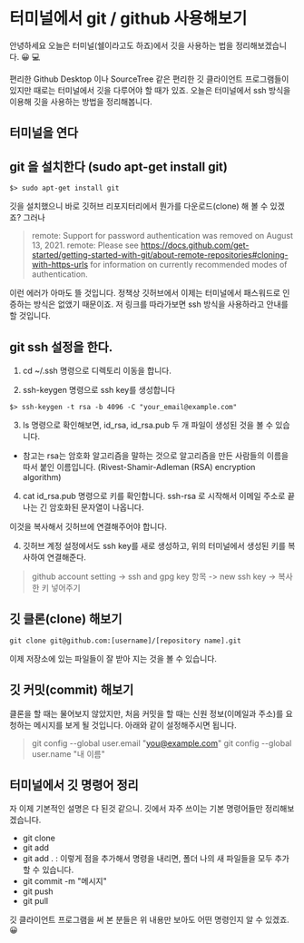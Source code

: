 # 터미널에서 git / github 사용해보기

안녕하세요 오늘은 터미널(쉘이라고도 하죠)에서 깃을 사용하는 법을 정리해보겠습니다. 😀 💻

편리한 Github Desktop 이나 SourceTree 같은 편리한 깃 클라이언트 프로그램들이 있지만 
때로는 터미널에서 깃을 다루어야 할 때가 있죠. 오늘은 터미널에서 ssh 방식을 이용해 깃을 
사용하는 방법을 정리해봅니다.

## 터미널을 연다 

## git 을 설치한다 (sudo apt-get install git)

```
$> sudo apt-get install git
```

깃을 설치했으니 바로 깃허브 리포지터리에서 뭔가를 다운로드(clone) 해 볼 수 있겠죠?
그러나 

> remote: Support for password authentication was removed on August 13, 2021.
remote: Please see https://docs.github.com/get-started/getting-started-with-git/about-remote-repositories#cloning-with-https-urls for information on currently recommended modes of authentication.

이런 에러가 아마도 뜰 것입니다. 정책상 깃허브에서 이제는 터미널에서 패스워드로 인증하는 방식은 없앴기 때문이죠.
저 링크를 따라가보면 ssh 방식을 사용하라고 안내를 할 것입니다.

## git ssh 설정을 한다.

1. cd ~/.ssh 명령으로 디렉토리 이동을 합니다.

2. ssh-keygen 명령으로 ssh key를 생성합니다

```
$> ssh-keygen -t rsa -b 4096 -C "your_email@example.com"
```
3. ls 명령으로 확인해보면, id_rsa, id_rsa.pub 두 개 파일이 생성된 것을 볼 수 있습니다.

* 참고는 rsa는 암호화 알고리즘을 말하는 것으로 알고리즘을 만든 사람들의 이름을 따서 붙인 이름입니다.
(Rivest-Shamir-Adleman (RSA) encryption algorithm)

4. cat id_rsa.pub 명령으로 키를 확인합니다. 
ssh-rsa 로 시작해서 이메일 주소로 끝나는 긴 암호화된 문자열이 나옵니다. 

이것을 복사해서 깃허브에 연결해주어야 합니다.

4. 깃허브 계정 설정에서도 ssh key를 새로 생성하고, 위의 터미널에서 생성된 키를 복사하여 연결해준다.

> github account setting -> ssh and gpg key 항목 -> new ssh key -> 복사한 키 넣어주기

## 깃 클론(clone) 해보기

```
git clone git@github.com:[username]/[repository name].git
``` 

이제 저장소에 있는 파일들이 잘 받아 지는 것을 볼 수 있습니다.

## 깃 커밋(commit) 해보기

클론을 할 때는 물어보지 않았지만, 처음 커밋을 할 때는 신원 정보(이메일과 주소)를 요청하는 메시지를 보게 될 것입니다.
아래와 같이 설정해주시면 됩니다.

> git config --global user.email "you@example.com"
  git config --global user.name "내 이름"

## 터미널에서 깃 명령어 정리 

자 이제 기본적인 설명은 다 된것 같으니. 깃에서 자주 쓰이는 기본 명령어들만 정리해보겠습니다.

* git clone
* git add 
* git add . : 이렇게 점을 추가해서 명령을 내리면, 폴더 나의 새 파일들을 모두 추가할 수 있습니다.
* git commit -m "메시지"
* git push
* git pull 

깃 클라이언트 프로그램을 써 본 분들은 위 내용만 보아도 어떤 명령인지 알 수 있겠죠.😀

